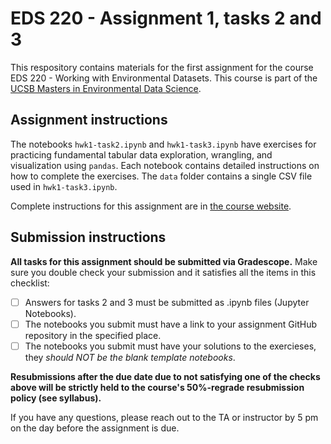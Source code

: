 # EDS 220 - Assignment 1, tasks 2 and 3

This respository contains materials for  the first assignment for the course EDS 220 - Working with Environmental Datasets. This course is part of the [UCSB Masters in Environmental Data Science](https://bren.ucsb.edu/masters-programs/master-environmental-data-science).

## Assignment instructions
The notebooks `hwk1-task2.ipynb` and `hwk1-task3.ipynb` have exercises for practicing fundamental tabular data exploration, wrangling, and visualization using `pandas`. Each notebook contains detailed instructions on how to complete the exercises. The `data` folder contains a single CSV file used in `hwk1-task3.ipynb`.

Complete instructions for this assignment are in [the course website](https://meds-eds-220.github.io/MEDS-eds-220-course/assignments/assignment1.html).

## Submission instructions
**All tasks for this assignment should be submitted via Gradescope.** Make sure you double check your submission and it satisfies all the items in this checklist:

- [ ] Answers for tasks 2 and 3 must be submitted as .ipynb files (Jupyter Notebooks).
- [ ] The notebooks you submit must have a link to your assignment GitHub repository in the specified place.
- [ ] The notebooks you submit must have your solutions to the exercieses, they *should NOT be the blank template notebooks*.

**Resubmissions after the due date due to not satisfying one of the checks above will be strictly held to the course's 50%-regrade resubmission policy (see syllabus).**

If you have any questions, please reach out to the TA or instructor by 5 pm on the day before the assignment is due.
